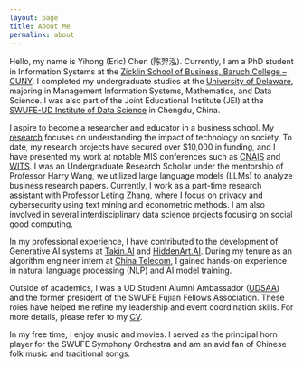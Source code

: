 ```yaml
---
layout: page
title: About Me
permalink: about
---
```


Hello, my name is Yihong (Eric) Chen (陈羿泓). Currently, I am a PhD student in Information Systems at the [Zicklin School of Business, Baruch College – CUNY](https://zicklin.baruch.cuny.edu). I completed my undergraduate studies at the [University of Delaware](https://lerner.udel.edu), majoring in Management Information Systems, Mathematics, and Data Science. I was also part of the Joint Educational Institute (JEI) at the [SWUFE-UD Institute of Data Science](https://dids.swufe.edu.cn) in Chengdu, China.

I aspire to become a researcher and educator in a business school. My [research](/research.md) focuses on understanding the impact of technology on society. To date, my research projects have secured over $10,000 in funding, and I have presented my work at notable MIS conferences such as [CNAIS](https://cnais.sem.tsinghua.edu.cn/index.htm) and [WITS](https://witsconf.org). I was an Undergraduate Research Scholar under the mentorship of Professor Harry Wang, we utilized large language models (LLMs) to analyze business research papers. Currently, I work as a part-time research assistant with Professor Leting Zhang, where I focus on privacy and cybersecurity using text mining and econometric methods. I am also involved in several interdisciplinary data science projects focusing on social good computing.

In my professional experience, I have contributed to the development of Generative AI systems at [Takin.AI](https://takin.ai) and [HiddenArt.AI](https://hiddenart.ai). During my tenure as an algorithm engineer intern at [China Telecom](http://www.ffcs.cn), I gained hands-on experience in natural language processing (NLP) and AI model training.

Outside of academics, I was a UD Student Alumni Ambassador ([UDSAA](https://www.udel.edu/alumni-friends/connect/students/student-alumni-ambassadors/)) and the former president of the SWUFE Fujian Fellows Association. These roles have helped me refine my leadership and event coordination skills. For more details, please refer to my [CV](/cv.md).

In my free time, I enjoy music and movies. I served as the principal horn player for the SWUFE Symphony Orchestra and am an avid fan of Chinese folk music and traditional songs.
